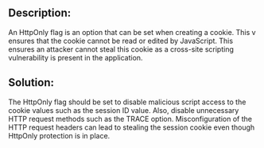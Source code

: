 ## Description:

An HttpOnly flag is an option that can be set when creating a cookie. This v ensures that the cookie cannot be read or edited by JavaScript. This ensures an attacker cannot steal this cookie as a cross-site scripting vulnerability is present in the application.

## Solution:

The HttpOnly flag should be set to disable malicious script access to the cookie values such as the session ID value. Also, disable unnecessary HTTP request methods such as the TRACE option. Misconfiguration of the HTTP request headers can lead to stealing the session cookie even though HttpOnly protection is in place.
